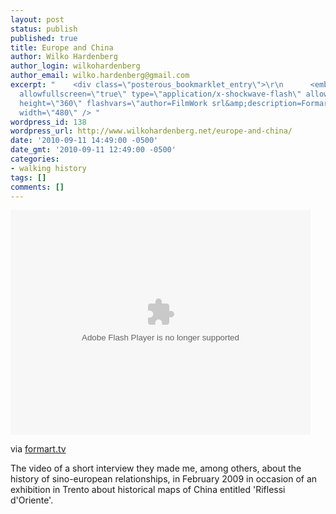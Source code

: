 ```yaml
---
layout: post
status: publish
published: true
title: Europe and China
author: Wilko Hardenberg
author_login: wilkohardenberg
author_email: wilko.hardenberg@gmail.com
excerpt: "    <div class=\"posterous_bookmarklet_entry\">\r\n      <embed src=\"http://www.formart.tv/_formartTV/mediaplayer/player.swf\"
  allowfullscreen=\"true\" type=\"application/x-shockwave-flash\" allowscriptaccess=\"always\"
  height=\"360\" flashvars=\"author=FilmWork srl&amp;description=Formart&amp;file=stagione4/riflessi_d_oriente.flv&amp;plugins=hd.swf&amp;hd.file=stagione4/riflessi_d_oriente.mov&amp;hd.state=true&amp;autostart=false\"
  width=\"480\" /> "
wordpress_id: 138
wordpress_url: http://www.wilkohardenberg.net/europe-and-china/
date: '2010-09-11 14:49:00 -0500'
date_gmt: '2010-09-11 12:49:00 -0500'
categories:
- walking history
tags: []
comments: []
---
```

<div class="posterous_bookmarklet_entry">
      <embed src="http://www.formart.tv/_formartTV/mediaplayer/player.swf" allowfullscreen="true" type="application/x-shockwave-flash" allowscriptaccess="always" height="360" flashvars="author=FilmWork srl&amp;description=Formart&amp;file=stagione4/riflessi_d_oriente.flv&amp;plugins=hd.swf&amp;hd.file=stagione4/riflessi_d_oriente.mov&amp;hd.state=true&amp;autostart=false" width="480" /> <a id="more"></a><a id="more-138"></a></p>
<div class="posterous_quote_citation">via <a href="http://www.formart.tv/index.php?option=com_content&amp;view=article&amp;id=71&amp;catid=1&amp;Itemid=10">formart.tv</a></div></p>
<p>The video of a short interview they made me, among others, about the history of sino-european relationships, in February 2009 in occasion of an exhibition in Trento about historical maps of China entitled 'Riflessi d'Oriente'.</p></div>
